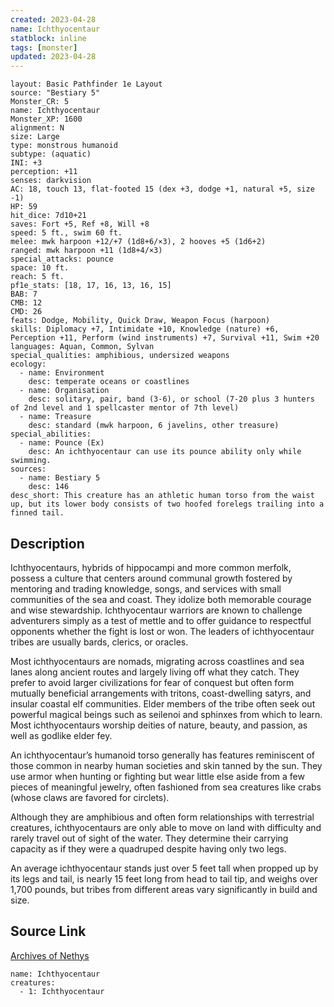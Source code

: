 ```yaml
---
created: 2023-04-28
name: Ichthyocentaur
statblock: inline
tags: [monster]
updated: 2023-04-28
---
```

```statblock
layout: Basic Pathfinder 1e Layout
source: "Bestiary 5"
Monster_CR: 5
name: Ichthyocentaur
Monster_XP: 1600
alignment: N
size: Large
type: monstrous humanoid
subtype: (aquatic)
INI: +3
perception: +11
senses: darkvision
AC: 18, touch 13, flat-footed 15 (dex +3, dodge +1, natural +5, size -1)
HP: 59
hit_dice: 7d10+21
saves: Fort +5, Ref +8, Will +8
speed: 5 ft., swim 60 ft.
melee: mwk harpoon +12/+7 (1d8+6/×3), 2 hooves +5 (1d6+2)
ranged: mwk harpoon +11 (1d8+4/×3)
special_attacks: pounce
space: 10 ft.
reach: 5 ft.
pf1e_stats: [18, 17, 16, 13, 16, 15]
BAB: 7
CMB: 12
CMD: 26
feats: Dodge, Mobility, Quick Draw, Weapon Focus (harpoon)
skills: Diplomacy +7, Intimidate +10, Knowledge (nature) +6, Perception +11, Perform (wind instruments) +7, Survival +11, Swim +20
languages: Aquan, Common, Sylvan
special_qualities: amphibious, undersized weapons
ecology:
  - name: Environment
    desc: temperate oceans or coastlines
  - name: Organisation
    desc: solitary, pair, band (3-6), or school (7-20 plus 3 hunters of 2nd level and 1 spellcaster mentor of 7th level)
  - name: Treasure
    desc: standard (mwk harpoon, 6 javelins, other treasure)
special_abilities:
  - name: Pounce (Ex)
    desc: An ichthyocentaur can use its pounce ability only while swimming.
sources:
  - name: Bestiary 5
    desc: 146
desc_short: This creature has an athletic human torso from the waist up, but its lower body consists of two hoofed forelegs trailing into a finned tail.
```
## Description
Ichthyocentaurs, hybrids of hippocampi and more common merfolk, possess a culture that centers around communal growth fostered by mentoring and trading knowledge, songs, and services with small communities of the sea and coast. They idolize both memorable courage and wise stewardship. Ichthyocentaur warriors are known to challenge adventurers simply as a test of mettle and to offer guidance to respectful opponents whether the fight is lost or won. The leaders of ichthyocentaur tribes are usually bards, clerics, or oracles.

 Most ichthyocentaurs are nomads, migrating across coastlines and sea lanes along ancient routes and largely living off what they catch. They prefer to avoid larger civilizations for fear of conquest but often form mutually beneficial arrangements with tritons, coast-dwelling satyrs, and insular coastal elf communities. Elder members of the tribe often seek out powerful magical beings such as seilenoi and sphinxes from which to learn. Most ichthyocentaurs worship deities of nature, beauty, and passion, as well as godlike elder fey.

 An ichthyocentaur’s humanoid torso generally has features reminiscent of those common in nearby human societies and skin tanned by the sun. They use armor when hunting or fighting but wear little else aside from a few pieces of meaningful jewelry, often fashioned from sea creatures like crabs (whose claws are favored for circlets).

 Although they are amphibious and often form relationships with terrestrial creatures, ichthyocentaurs are only able to move on land with difficulty and rarely travel out of sight of the water. They determine their carrying capacity as if they were a quadruped despite having only two legs.

 An average ichthyocentaur stands just over 5 feet tall when propped up by its legs and tail, is nearly 15 feet long from head to tail tip, and weighs over 1,700 pounds, but tribes from different areas vary significantly in build and size.
## Source Link
[Archives of Nethys](https://aonprd.com/MonsterDisplay.aspx?ItemName=Ichthyocentaur)
```encounter-table
name: Ichthyocentaur
creatures:
  - 1: Ichthyocentaur
```
